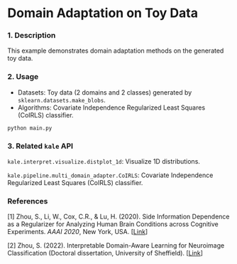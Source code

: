 # Domain Adaptation on Toy Data

### 1. Description

This example demonstrates domain adaptation methods on the generated toy data.

### 2. Usage

* Datasets: Toy data (2 domains and 2 classes) generated by `sklearn.datasets.make_blobs`.
* Algorithms: Covariate Independence Regularized Least Squares (CoIRLS) classifier.

`python main.py`

### 3. Related `kale` API

`kale.interpret.visualize.distplot_1d`: Visualize 1D distributions.

`kale.pipeline.multi_domain_adapter.CoIRLS`: Covariate Independence Regularized Least Squares (CoIRLS) classifier.


### References

[1] Zhou, S., Li, W., Cox, C.R., & Lu, H. (2020). Side Information Dependence as a Regularizer for Analyzing Human Brain
Conditions across Cognitive Experiments. *AAAI 2020*, New York, USA.
[[Link](https://ojs.aaai.org//index.php/AAAI/article/view/6179)]

[2] Zhou, S. (2022). Interpretable Domain-Aware Learning for Neuroimage Classification (Doctoral dissertation,
University of Sheffield). [[Link](https://etheses.whiterose.ac.uk/31044/1/PhD_thesis_ShuoZhou_170272834.pdf)]
